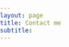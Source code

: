 ```yaml
---
layout: page
title: Contact me
subtitle:
---
```


<html lang="en">
<head>
    <meta charset="UTF-8">
    <meta name="viewport" content="width=device-width, initial-scale=1.0">
    <style>
        body, html {
            margin: 0;
            padding: 0;
            font-family: Arial, sans-serif;
            box-sizing: border-box;
        }

        .container {
            width: 100%;
            max-width: 600px;
            margin: 0 auto;
            padding: 20px;
        }

        h1 {
            text-align: center;
            color: #333;
        }

        form {
            display: flex;
            flex-direction: column;
        }

        label {
            margin-bottom: 5px;
            font-weight: bold;
            color: #333;
        }

        input, textarea, button {
            margin-bottom: 15px;
            padding: 10px;
            font-size: 16px;
            border: 1px solid #ccc;
            border-radius: 5px;
            width: 100%;
        }

        input[type="file"] {
            padding: 5px;
        }

        textarea {
            height: 150px;
            resize: vertical;
        }

        .buttons {
            display: flex;
            justify-content: space-between;
            gap: 10px; /* Add space between the buttons */
        }

        button {
            font-size: 16px;
            color: white;
            background-color: #404040;
            border: none;
            border-radius: 5px;
            cursor: pointer;
            flex: 1;
        }

        button.clear {
            background-color: #c4c2c2;
        }

        button:hover {
            opacity: 0.9;
        }

        @media (max-width: 600px) {
            .container {
                padding: 10px;
            }

            button {
                width: 100%;
            }

            .buttons {
                flex-direction: column;
            }

            button + button {
                margin-top: 10px;
            }
        }
    </style>

</head>
<body>
    <div class="container">
        <form id="contact-form" action="https://formspree.io/f/xrbzqyzl" method="POST">
            <label for="title">Title</label>
            <input type="text" id="title" name="title" required>
            <label for="message">Message</label>
            <textarea id="message" name="message" required></textarea>
            <!-- <label for="attachment">Attachment</label>
            <input type="file" id="attachment" name="attachment"> -->
            <input type="hidden" name="_replyto" value="phyuhninhtway@gmail.com">
            <input type="hidden" name="_subject" value="New Contact Form Submission">
            <div class="buttons">
                <button type="submit">Send</button>
                <button type="button" class="clear" onclick="clearForm()">Clear</button>
            </div>
        </form>
    </div>
    <script>
        function clearForm() {
            document.getElementById('contact-form').reset();
        }
    </script>
</body>
</html>
